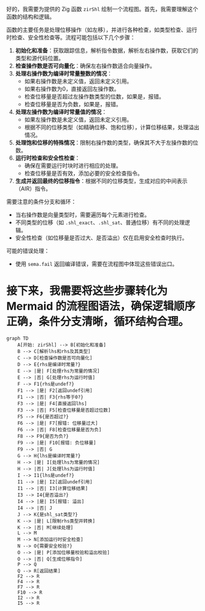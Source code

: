好的，我需要为提供的 Zig 函数 `zirShl` 绘制一个流程图。首先，我需要理解这个函数的结构和逻辑。

函数的主要任务是处理位移操作（如左移），并进行各种检查，如类型检查、运行时检查、安全性检查等。流程可能包括以下几个步骤：

1. **初始化和准备**：获取跟踪信息，解析指令数据，解析左右操作数，获取它们的类型和源代码位置。
2. **检查操作数是否可向量化**：确保左右操作数适合向量操作。
3. **处理右操作数为编译时常量整数的情况**：
   - 如果右操作数是未定义值，返回未定义引用。
   - 如果右操作数为0，直接返回左操作数。
   - 检查位移量是否超过左操作数类型的位数，如果是，报错。
   - 检查位移量是否为负数，如果是，报错。
4. **处理左操作数为编译时常量值的情况**：
   - 如果左操作数是未定义值，返回未定义引用。
   - 根据不同的位移类型（如精确位移、饱和位移），计算位移结果，处理溢出情况。
5. **处理饱和位移的特殊情况**：限制右操作数的类型，确保其不大于左操作数的位数。
6. **运行时检查和安全性检查**：
   - 确保在需要运行时块时进行相应的处理。
   - 检查位移量是否有效，添加必要的安全检查指令。
7. **生成并返回最终的位移指令**：根据不同的位移类型，生成对应的中间表示（AIR）指令。

需要注意的条件分支和循环：
- 当右操作数是向量类型时，需要遍历每个元素进行检查。
- 不同类型的位移（如 `.shl_exact`、`.shl_sat`、普通位移）有不同的处理逻辑。
- 安全性检查（如位移量是否过大、是否溢出）仅在启用安全检查时执行。

可能的错误处理：
- 使用 `sema.fail` 返回编译错误，需要在流程图中体现这些错误出口。

接下来，我需要将这些步骤转化为 Mermaid 的流程图语法，确保逻辑顺序正确，条件分支清晰，循环结构合理。
================================================
```mermaid
graph TD
    A[开始: zirShl] --> B[初始化和准备]
    B --> C[解析lhs和rhs及其类型]
    C --> D[检查操作数是否可向量化]
    D --> E{rhs是编译时常量?}
    E --> |是| F[处理rhs为常量的情况]
    E --> |否| G[处理rhs为运行时值]
    F --> F1{rhs是undef?}
    F1 --> |是| F2[返回undef引用]
    F1 --> |否| F3{rhs等于0?}
    F3 --> |是| F4[直接返回lhs]
    F3 --> |否| F5[检查位移量是否超过位数]
    F5 --> F6{是否超过?}
    F6 --> |是| F7[报错: 位移量过大]
    F6 --> |否| F8[检查位移量是否为负]
    F8 --> F9{是否为负?}
    F9 --> |是| F10[报错: 负位移量]
    F9 --> |否| G
    G --> H{lhs是编译时常量?}
    H --> |是| I[处理lhs为常量的情况]
    H --> |否| J[处理lhs为运行时值]
    I --> I1{lhs是undef?}
    I1 --> |是| I2[返回undef引用]
    I1 --> |否| I3[计算位移结果]
    I3 --> I4{是否溢出?}
    I4 --> |是| I5[报错: 溢出]
    I4 --> |否| J
    J --> K{是shl_sat类型?}
    K --> |是| L[限制rhs类型并转换]
    K --> |否| M[继续处理]
    L --> M
    M --> N[添加运行时安全检查]
    N --> O{需要安全校验?}
    O --> |是| P[添加位移量校验和溢出校验]
    O --> |否| Q[生成位移指令]
    P --> Q
    Q --> R[返回结果]
    F2 --> R
    F4 --> R
    F7 --> R
    F10 --> R
    I2 --> R
    I5 --> R
```